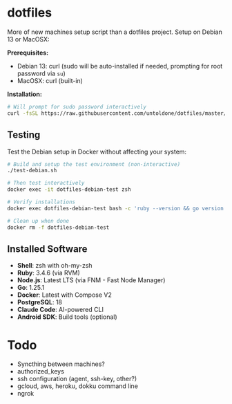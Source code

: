 dotfiles
========

More of new machines setup script than a dotfiles project. Setup on Debian 13 or MacOSX:

**Prerequisites:**
- Debian 13: curl (sudo will be auto-installed if needed, prompting for root password via `su`)
- MacOSX: curl (built-in)

**Installation:**
```bash
# Will prompt for sudo password interactively
curl -fsSL https://raw.githubusercontent.com/untoldone/dotfiles/master/bootstrap.sh | bash
```

## Testing

Test the Debian setup in Docker without affecting your system:

```bash
# Build and setup the test environment (non-interactive)
./test-debian.sh

# Then test interactively
docker exec -it dotfiles-debian-test zsh

# Verify installations
docker exec dotfiles-debian-test bash -c 'ruby --version && go version && node --version'

# Clean up when done
docker rm -f dotfiles-debian-test
```

## Installed Software

- **Shell**: zsh with oh-my-zsh
- **Ruby**: 3.4.6 (via RVM)
- **Node.js**: Latest LTS (via FNM - Fast Node Manager)
- **Go**: 1.25.1
- **Docker**: Latest with Compose V2
- **PostgreSQL**: 18
- **Claude Code**: AI-powered CLI
- **Android SDK**: Build tools (optional)

Todo
====

* Syncthing between machines?
* authorized_keys
* ssh configuration (agent, ssh-key, other?)
* gcloud, aws, heroku, dokku command line
* ngrok